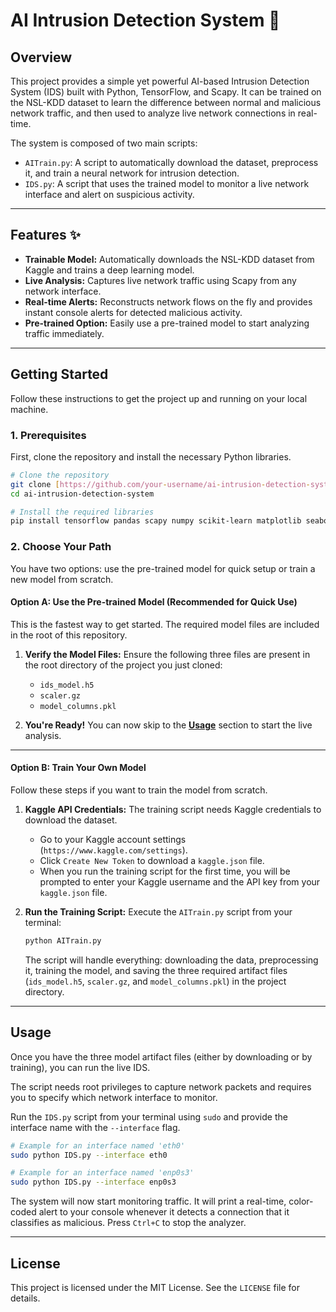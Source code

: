 # AI Intrusion Detection System 🚀

## Overview

This project provides a simple yet powerful AI-based Intrusion Detection System (IDS) built with Python, TensorFlow, and Scapy. It can be trained on the NSL-KDD dataset to learn the difference between normal and malicious network traffic, and then used to analyze live network connections in real-time.

The system is composed of two main scripts:
* `AITrain.py`: A script to automatically download the dataset, preprocess it, and train a neural network for intrusion detection.
* `IDS.py`: A script that uses the trained model to monitor a live network interface and alert on suspicious activity.

---

## Features ✨

* **Trainable Model:** Automatically downloads the NSL-KDD dataset from Kaggle and trains a deep learning model.
* **Live Analysis:** Captures live network traffic using Scapy from any network interface.
* **Real-time Alerts:** Reconstructs network flows on the fly and provides instant console alerts for detected malicious activity.
* **Pre-trained Option:** Easily use a pre-trained model to start analyzing traffic immediately.

---

## Getting Started

Follow these instructions to get the project up and running on your local machine.

### 1. Prerequisites

First, clone the repository and install the necessary Python libraries.

```bash
# Clone the repository
git clone [https://github.com/your-username/ai-intrusion-detection-system.git](https://github.com/your-username/ai-intrusion-detection-system.git)
cd ai-intrusion-detection-system

# Install the required libraries
pip install tensorflow pandas scapy numpy scikit-learn matplotlib seaborn opendatasets joblib kagglehub
```

### 2. Choose Your Path

You have two options: use the pre-trained model for quick setup or train a new model from scratch.

#### Option A: Use the Pre-trained Model (Recommended for Quick Use)

This is the fastest way to get started. The required model files are included in the root of this repository.

1.  **Verify the Model Files:**
    Ensure the following three files are present in the root directory of the project you just cloned:
    * `ids_model.h5`
    * `scaler.gz`
    * `model_columns.pkl`

2.  **You're Ready!**
    You can now skip to the [**Usage**](#usage) section to start the live analysis.

***

#### Option B: Train Your Own Model

Follow these steps if you want to train the model from scratch.

1.  **Kaggle API Credentials:**
    The training script needs Kaggle credentials to download the dataset.
    * Go to your Kaggle account settings (`https://www.kaggle.com/settings`).
    * Click `Create New Token` to download a `kaggle.json` file.
    * When you run the training script for the first time, you will be prompted to enter your Kaggle username and the API key from your `kaggle.json` file.

2.  **Run the Training Script:**
    Execute the `AITrain.py` script from your terminal:
    ```bash
    python AITrain.py
    ```
    The script will handle everything: downloading the data, preprocessing it, training the model, and saving the three required artifact files (`ids_model.h5`, `scaler.gz`, and `model_columns.pkl`) in the project directory.

---

## Usage

Once you have the three model artifact files (either by downloading or by training), you can run the live IDS.

The script needs root privileges to capture network packets and requires you to specify which network interface to monitor.

Run the `IDS.py` script from your terminal using `sudo` and provide the interface name with the `--interface` flag.

```bash
# Example for an interface named 'eth0'
sudo python IDS.py --interface eth0

# Example for an interface named 'enp0s3'
sudo python IDS.py --interface enp0s3
```

The system will now start monitoring traffic. It will print a real-time, color-coded alert to your console whenever it detects a connection that it classifies as malicious. Press `Ctrl+C` to stop the analyzer.

---

## License

This project is licensed under the MIT License. See the `LICENSE` file for details.
